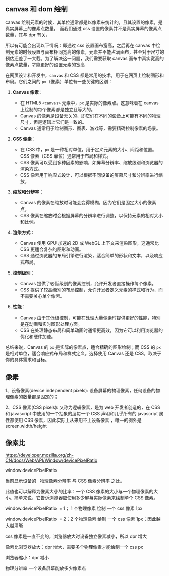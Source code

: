## canvas 和 dom 绘制

canvas 绘制元素的时候，其单位通常都是以像素来统计的，且其设置的像素，是真实屏幕上的像素点数量，
而我们通过 css 设置的像素并不是真实屏幕的像素点数量，其与 dpr 有关，

所以有可能会出现以下情况：即通过 css 设置画布宽高，之后再在 canvas 中绘制元素的时候设置与画布相同宽高的像素，元素并不能占满画布，甚至对于尺寸的预估还差了一大截。为了解决这一问题，我们需要获取 canvas 画布中真实宽高的像素点数量，才能更好的设置元素的宽高

在网页设计和开发中，`canvas` 和 CSS 都是常用的技术，用于在网页上绘制图形和布局。它们之间的 `px`（像素）单位有一些关键的区别：

1. **Canvas 像素**：

   - 在 HTML5 `<canvas>` 元素中，`px` 是实际的像素点。这意味着在 canvas 上绘制的每个像素都是独立且等大的。
   - Canvas 的像素是设备无关的，即它们在不同的设备上可能有不同的物理尺寸，但是逻辑上它们是一致的。
   - Canvas 通常用于绘制图形、图表、游戏等，需要精确控制像素的场景。

2. **CSS 像素**：

   - 在 CSS 中，`px` 是一种相对单位，用于定义元素的大小、间距和位置。CSS 像素（CSS 单位）通常用于布局和样式。
   - CSS 像素可以受到多种因素的影响，如屏幕分辨率、缩放级别和浏览器的渲染方式。
   - CSS 像素用于响应式设计，可以根据不同设备的屏幕尺寸和分辨率进行缩放。

3. **缩放和分辨率**：

   - Canvas 的像素在缩放时可能会变得模糊，因为它们是固定大小的像素点。
   - CSS 像素在缩放时会根据屏幕的分辨率进行调整，以保持元素的相对大小和比例。

4. **渲染方式**：

   - Canvas 使用 GPU 加速的 2D 或 WebGL 上下文来渲染图形，这通常比 CSS 更适合复杂的图形和动画。
   - CSS 通过浏览器的布局引擎进行渲染，适合简单的形状和文本，以及响应式布局。

5. **控制级别**：

   - Canvas 提供了较低级别的像素控制，允许开发者直接操作每个像素。
   - CSS 提供了较高级别的布局控制，允许开发者定义元素的样式和行为，而不需要关心单个像素。

6. **性能**：
   - Canvas 由于其低级控制，可能在处理大量像素时提供更好的性能，特别是在动画和实时图形处理方面。
   - CSS 在处理静态布局和简单动画时通常更高效，因为它可以利用浏览器的优化和硬件加速。

总结来说，Canvas 的 `px` 是实际的像素点，适合精确的图形绘制；而 CSS 的 `px` 是相对单位，适合响应式布局和样式定义。选择使用 Canvas 还是 CSS，取决于你的具体需求和目标。

## 像素

1、设备像素(device independent pixels): 设备屏幕的物理像素，任何设备的物理像素的数量都是固定的；

2、CSS 像素(CSS pixels): 又称为逻辑像素，是为 web 开发者创造的，在 CSS 和 javascript 中使用的一个抽象的层每一个 CSS 声明和几乎所有的 javascript 属性都使用 CSS 像素，因此实际上从来用不上设备像素 ，唯一的例外是 screen.width/height

## 像素比

https://developer.mozilla.org/zh-CN/docs/Web/API/Window/devicePixelRatio

window.devicePixelRatio

当前显示设备的   物理像素分辨率 与 CSS 像素分辨率 之比。

此值也可以解释为像素大小的比率：一个 CSS 像素的大小与一个物理像素的大小。简单来说，它告诉浏览器应使用多少屏幕实际像素来绘制单个 CSS 像素。

window.devicePixelRatio  = 1； 1 个物理像素 绘制 一个 css 像素 1px

window.devicePixelRatio  = 2；2 个物理像素 绘制 一个 css 像素 1px；因此越大越清晰

css 像素是一直不变的，浏览器放大时设备独立像素减小，所以 dpr 增大

像素比浏览器放大：dpr 增大，需要多个物理像素才能绘制一个 css px

浏览器缩小：dpr 减小

物理分辨率 一个设备屏幕能放多少像素点
